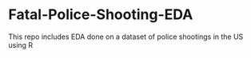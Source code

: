 # Fatal-Police-Shooting-EDA

This repo includes EDA done on a dataset of police shootings in the US using R

